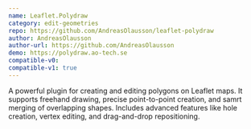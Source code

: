```yaml
---
name: Leaflet.Polydraw
category: edit-geometries
repo: https://github.com/AndreasOlausson/leaflet-polydraw
author: AndreasOlausson
author-url: https://github.com/AndreasOlausson
demo: https://polydraw.ao-tech.se
compatible-v0:
compatible-v1: true
---
```


A powerful plugin for creating and editing polygons on Leaflet maps. It supports freehand drawing, precise point-to-point creation, and samrt merging of overlapping shapes. Includes advanced features like hole creation, vertex editing, and drag-and-drop repositioning.
